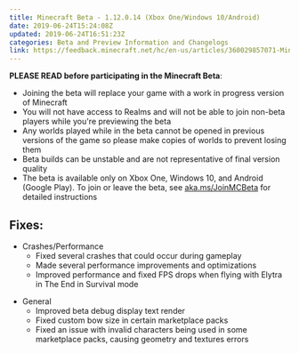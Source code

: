 ```yaml
---
title: Minecraft Beta - 1.12.0.14 (Xbox One/Windows 10/Android)
date: 2019-06-24T15:24:08Z
updated: 2019-06-24T16:51:23Z
categories: Beta and Preview Information and Changelogs
link: https://feedback.minecraft.net/hc/en-us/articles/360029857071-Minecraft-Beta-1-12-0-14-Xbox-One-Windows-10-Android
---
```


**PLEASE READ before participating in the Minecraft Beta**:

- Joining the beta will replace your game with a work in progress version of Minecraft
- You will not have access to Realms and will not be able to join non-beta players while you're previewing the beta
- Any worlds played while in the beta cannot be opened in previous versions of the game so please make copies of worlds to prevent losing them
- Beta builds can be unstable and are not representative of final version quality
- The beta is available only on Xbox One, Windows 10, and Android (Google Play). To join or leave the beta, see [aka.ms/JoinMCBeta](https://aka.ms/JoinMCBeta) for detailed instructions 

## **Fixes:**

- Crashes/Performance
  - Fixed several crashes that could occur during gameplay
  - Made several performance improvements and optimizations
  - Improved performance and fixed FPS drops when flying with Elytra in The End in Survival mode 

<!-- -->

- General
  - Improved beta debug display text render
  - Fixed custom bow size in certain marketplace packs
  - Fixed an issue with invalid characters being used in some marketplace packs, causing geometry and textures errors

